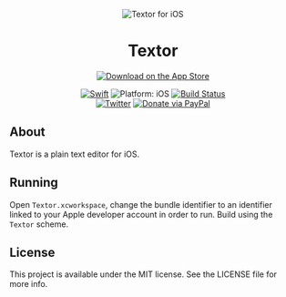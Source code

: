 <p align="center">
<img src="readme-resources/hero.png" alt="Textor for iOS">
</p>

<h1 align="center">Textor</h1>

<p align="center">
<a href="https://itunes.apple.com/app/textor/id1330406995?mt=8&at=1010lII4"><img src="readme-resources/Download_on_the_App_Store_Badge_US.svg" alt="Download on the App Store"/></a>
</p>

<p align="center">
<a href="https://developer.apple.com/swift/"><img src="https://img.shields.io/badge/Swift-4.1-orange.svg?style=flat" alt="Swift"/></a>

<img src="https://img.shields.io/badge/Platform-iOS%2011.0+-lightgrey.svg" alt="Platform: iOS">
<a href="https://travis-ci.org/louisdh/textor"><img src="https://travis-ci.org/louisdh/textor.svg?branch=master" alt="Build Status"/></a>
<br>
<a href="http://twitter.com/LouisDhauwe"><img src="https://img.shields.io/badge/Twitter-@LouisDhauwe-blue.svg?style=flat" alt="Twitter"/></a>
<a href="https://paypal.me/louisdhauwe"><img src="https://img.shields.io/badge/Donate-PayPal-green.svg?style=flat" alt="Donate via PayPal"/></a>
</p>

## About
Textor is a plain text editor for iOS. 

## Running
Open `Textor.xcworkspace`, change the bundle identifier to an identifier linked to your Apple developer account in order to run. Build using the `Textor` scheme. 

## License

This project is available under the MIT license. See the LICENSE file for more info.
